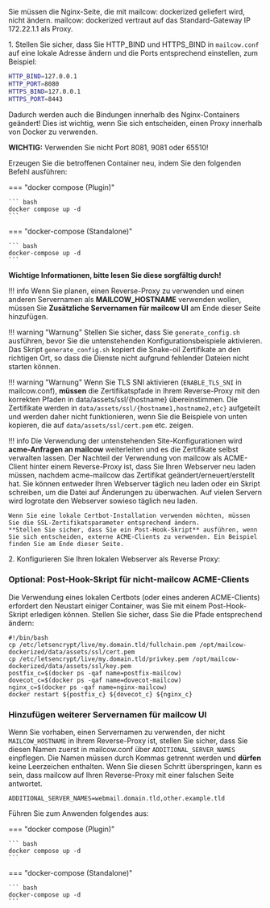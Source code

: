 Sie müssen die Nginx-Seite, die mit mailcow: dockerized geliefert wird, nicht ändern.
mailcow: dockerized vertraut auf das Standard-Gateway IP 172.22.1.1 als Proxy.

1\. Stellen Sie sicher, dass Sie HTTP_BIND und HTTPS_BIND in `mailcow.conf` auf eine lokale Adresse ändern und die Ports entsprechend einstellen, zum Beispiel:
``` bash
HTTP_BIND=127.0.0.1
HTTP_PORT=8080
HTTPS_BIND=127.0.0.1
HTTPS_PORT=8443
```

Dadurch werden auch die Bindungen innerhalb des Nginx-Containers geändert! Dies ist wichtig, wenn Sie sich entscheiden, einen Proxy innerhalb von Docker zu verwenden.

**WICHTIG:** Verwenden Sie nicht Port 8081, 9081 oder 65510!

Erzeugen Sie die betroffenen Container neu, indem Sie den folgenden Befehl ausführen:

=== "docker compose (Plugin)"

    ``` bash
    docker compose up -d
    ```

=== "docker-compose (Standalone)"

    ``` bash
    docker-compose up -d
    ```

**Wichtige Informationen, bitte lesen Sie diese sorgfältig durch!**

!!! info
    Wenn Sie planen, einen Reverse-Proxy zu verwenden und einen anderen Servernamen als **MAILCOW_HOSTNAME** verwenden wollen, müssen Sie **Zusätzliche Servernamen für mailcow UI** am Ende dieser Seite hinzufügen.

!!! warning "Warnung"
    Stellen Sie sicher, dass Sie `generate_config.sh` ausführen, bevor Sie die untenstehenden Konfigurationsbeispiele aktivieren.
    Das Skript `generate_config.sh` kopiert die Snake-oil Zertifikate an den richtigen Ort, so dass die Dienste nicht aufgrund fehlender Dateien nicht starten können.

!!! warning "Warnung"
    Wenn Sie TLS SNI aktivieren (`ENABLE_TLS_SNI` in mailcow.conf), **müssen** die Zertifikatspfade in Ihrem Reverse-Proxy mit den korrekten Pfaden in data/assets/ssl/{hostname} übereinstimmen. Die Zertifikate werden in `data/assets/ssl/{hostname1,hostname2,etc}` aufgeteilt und werden daher nicht funktionieren, wenn Sie die Beispiele von unten kopieren, die auf `data/assets/ssl/cert.pem` etc. zeigen.

!!! info
    Die Verwendung der untenstehenden Site-Konfigurationen wird **acme-Anfragen an mailcow** weiterleiten und es die Zertifikate selbst verwalten lassen.
    Der Nachteil der Verwendung von mailcow als ACME-Client hinter einem Reverse-Proxy ist, dass Sie Ihren Webserver neu laden müssen, nachdem acme-mailcow das Zertifikat geändert/erneuert/erstellt hat. Sie können entweder Ihren Webserver täglich neu laden oder ein Skript schreiben, um die Datei auf Änderungen zu überwachen.
    Auf vielen Servern wird logrotate den Webserver sowieso täglich neu laden.

    Wenn Sie eine lokale Certbot-Installation verwenden möchten, müssen Sie die SSL-Zertifikatsparameter entsprechend ändern.
    **Stellen Sie sicher, dass Sie ein Post-Hook-Skript** ausführen, wenn Sie sich entscheiden, externe ACME-Clients zu verwenden. Ein Beispiel finden Sie am Ende dieser Seite.


2\. Konfigurieren Sie Ihren lokalen Webserver als Reverse Proxy:




### Optional: Post-Hook-Skript für nicht-mailcow ACME-Clients

Die Verwendung eines lokalen Certbots (oder eines anderen ACME-Clients) erfordert den Neustart einiger Container, was Sie mit einem Post-Hook-Skript erledigen können.
Stellen Sie sicher, dass Sie die Pfade entsprechend ändern:
```
#!/bin/bash
cp /etc/letsencrypt/live/my.domain.tld/fullchain.pem /opt/mailcow-dockerized/data/assets/ssl/cert.pem
cp /etc/letsencrypt/live/my.domain.tld/privkey.pem /opt/mailcow-dockerized/data/assets/ssl/key.pem
postfix_c=$(docker ps -qaf name=postfix-mailcow)
dovecot_c=$(docker ps -qaf name=dovecot-mailcow)
nginx_c=$(docker ps -qaf name=nginx-mailcow)
docker restart ${postfix_c} ${dovecot_c} ${nginx_c}
```

### Hinzufügen weiterer Servernamen für mailcow UI

Wenn Sie vorhaben, einen Servernamen zu verwenden, der nicht `MAILCOW_HOSTNAME` in Ihrem Reverse-Proxy ist, stellen Sie sicher, dass Sie diesen Namen zuerst in mailcow.conf über `ADDITIONAL_SERVER_NAMES` einpflegen. Die Namen müssen durch Kommas getrennt werden und **dürfen** keine Leerzeichen enthalten. Wenn Sie diesen Schritt überspringen, kann es sein, dass mailcow auf Ihren Reverse-Proxy mit einer falschen Seite antwortet.

```
ADDITIONAL_SERVER_NAMES=webmail.domain.tld,other.example.tld
```

Führen Sie zum Anwenden folgendes aus:

=== "docker compose (Plugin)"

    ``` bash
    docker compose up -d
    ```

=== "docker-compose (Standalone)"

    ``` bash
    docker-compose up -d
    ```
